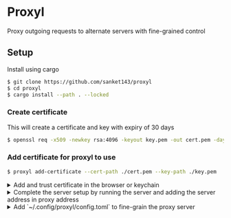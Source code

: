 # Proxyl
Proxy outgoing requests to alternate servers with fine-grained control


## Setup
Install using cargo
```sh
$ git clone https://github.com/sanket143/proxyl
$ cd proxyl
$ cargo install --path . --locked
```
### Create certificate
This will create a certificate and key with expiry of 30 days
```sh
$ openssl req -x509 -newkey rsa:4096 -keyout key.pem -out cert.pem -days 30 -subj "/C=ZZ/ST=ZZ/L=ZZ/O=Proxyl/CN=Proxyl"
```
### Add certificate for proxyl to use
```sh
$ proxyl add-certificate --cert-path ./cert.pem --key-path ./key.pem
```

<details>
  <summary>
    Add and trust certificate in the browser or keychain
  </summary>
  
![image](https://github.com/sanket143/proxyl/assets/26973649/012fc3cb-60db-434d-a72e-cbbbf230373f)
![image](https://github.com/sanket143/proxyl/assets/26973649/e602ed9a-3aa1-4dca-8377-465527f62471)
</details>
<details>
  <summary>
    Complete the server setup by running the server and adding the server address in proxy address
  </summary>

  ![image](https://github.com/sanket143/proxyl/assets/26973649/91c1b8a9-55e2-4b95-8688-65b6c50ece27)
</details>

<details>
  <summary>
    Add `~/.config/proxyl/config.toml` to fine-grain the proxy server
  </summary>

Example:
  ```toml
# Rules are the fundamental part of the configuration
# If the request matches any of the defined rule, it'll redirect the request to the said url
[rules.example-sanket143]
uri = "https://example.com:443/api"
method = "POST"
redirect_to = "http://localhost:3000/api"
headers = { "origin" = "https://example.com" }
body_re = "username=sanket143" # regex that will be applied with the content of the request body
enabled = false # whether the rule is active or not, by default the value is `true`
  ```

If there happened to be multiple rules with similar attributes, it can become repetitive.
In that case, we can define config and extend those in the rules
```toml
[config.example]
uri = "https://example.com:443/api"
method = "POST"
redirect_to = "http://localhost:3000/api"
headers = { "origin" = "https://example.com" }

[rules.example-sanket143]
config = "example"
body_re = "username=sanket143"

[rules.example-octacat]
config = "example"
body_re = "username=octacat"
enabled = false
```
</details>
